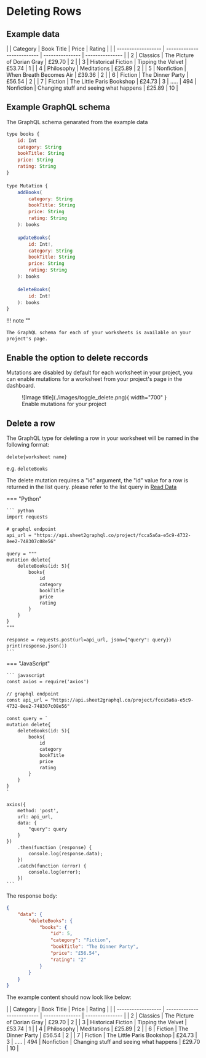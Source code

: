 # Deleting Rows

## Example data

|   | Category | Book Title | Price | Rating |
|   | ------------------ | -------------------------- | --------------- | --------------- |
| 2 | Classics | The Picture of Dorian Gray | £29.70 | 2 |
| 3 | Historical Fiction | Tipping the Velvet | £53.74 | 1 |
| 4 | Philosophy | Meditations | £25.89 | 2 |
| 5 | Nonfiction | When Breath Becomes Air | £39.36 | 2 |
| 6 | Fiction | The Dinner Party | £56.54 | 2 |
| 7 | Fiction | The Little Paris Bookshop | £24.73 | 3 |
.....
| 494 | Nonfiction | Changing stuff and seeing what happens | £25.89 | 10 |

## Example GraphQL schema

The GraphQL schema genarated from the example data

```js
type books {
    id: Int
    category: String
    bookTitle: String
    price: String
    rating: String
}

type Mutation {
    addBooks(
        category: String
        bookTitle: String
        price: String
        rating: String
    ): books

    updateBooks(
        id: Int!,
        category: String
        bookTitle: String
        price: String
        rating: String
    ): books

    deleteBooks(
        id: Int!
    ): books
}
```

!!! note ""

    The GraphQL schema for each of your worksheets is available on your project's page.

## Enable the option to delete reccords

Mutations are disabled by default for each worksheet in your project, you can enable mutations for a worksheet from your project's page in the dashboard.

<figure markdown>
  ![Image title](./images/toggle_delete.png){ width="700" }
  <figcaption>Enable mutations for your project</figcaption>
</figure>

## Delete a row

The GraphQL type for deleting a row in your worksheet will be named in the following format:
 
```delete{worksheet name}```

e.g. ```deleteBooks```

The delete mutation requires a "id" argument, the "id" value for a row is returned in the list query. please refer to the list query in [Read Data](/read/#get-multiple-rows)


=== "Python"

    ``` python
    import requests

    # graphql endpoint
    api_url = "https://api.sheet2graphql.co/project/fcca5a6a-e5c9-4732-8ee2-748307c08e56"

    query = """
    mutation delete{
        deleteBooks(id: 5){
            books{
                id
                category
                bookTitle
                price
                rating
            }
        }
    }
    """

    response = requests.post(url=api_url, json={"query": query})
    print(response.json())
    ```

=== "JavaScript"

    ``` javascript
    const axios = require('axios')

    // graphql endpoint
    const api_url = "https://api.sheet2graphql.co/project/fcca5a6a-e5c9-4732-8ee2-748307c08e56"

    const query = `
    mutation delete{
        deleteBooks(id: 5){
            books{
                id
                category
                bookTitle
                price
                rating
            }
        }
    }
    `

    axios({
        method: 'post',
        url: api_url,
        data: {
            "query": query
        }
    })
        .then(function (response) {
            console.log(response.data);
        })
        .catch(function (error) {
            console.log(error);
        })
    ```

The response body:

```json
{
    "data": {
        "deleteBooks": {
            "books": {
                "id": 5,
                "category": "Fiction",
                "bookTitle": "The Dinner Party",
                "price": "£56.54",
                "rating": "2"
            }
        }
    }
}
```

The example content should now look like below:

|   | Category | Book Title | Price | Rating |
|   | ------------------ | -------------------------- | --------------- | --------------- |
| 2 | Classics | The Picture of Dorian Gray | £29.70 | 2 |
| 3 | Historical Fiction | Tipping the Velvet | £53.74 | 1 |
| 4 | Philosophy | Meditations | £25.89 | 2 |
| 6 | Fiction | The Dinner Party | £56.54 | 2 |
| 7 | Fiction | The Little Paris Bookshop | £24.73 | 3 |
.....
| 494 | Nonfiction | Changing stuff and seeing what happens | £29.70 | 10 |